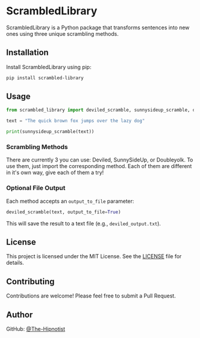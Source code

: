 # ScrambledLibrary

ScrambledLibrary is a Python package that transforms sentences into new ones using three unique scrambling methods.

## Installation

Install ScrambledLibrary using pip:
```bash
pip install scrambled-library
```

## Usage
```python
from scrambled_library import deviled_scramble, sunnysideup_scramble, double_yolk_scramble

text = "The quick brown fox jumps over the lazy dog"

print(sunnysideup_scramble(text))
```

### Scrambling Methods

There are currently 3 you can use: Deviled, SunnySideUp, or Doubleyolk. To use them, just import the corresponding method. Each of them are different in it's own way, give each of them a try!

### Optional File Output

Each method accepts an `output_to_file` parameter:

```python
deviled_scramble(text, output_to_file=True)
```
This will save the result to a text file (e.g., `deviled_output.txt`).

## License

This project is licensed under the MIT License. See the [LICENSE](LICENSE) file for details.

## Contributing

Contributions are welcome! Please feel free to submit a Pull Request.

## Author

GitHub: [@The-Hipnotist](https://github.com/The-Hipnotist)
